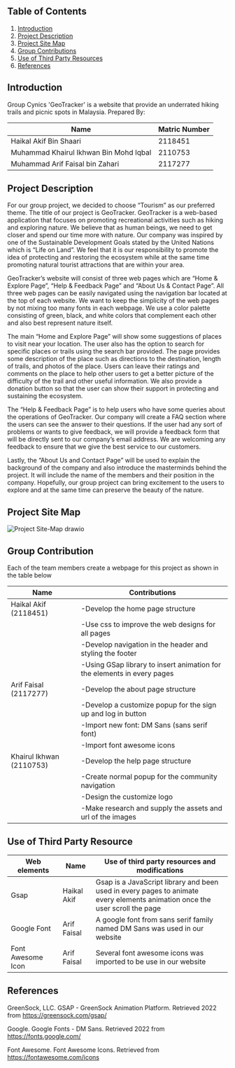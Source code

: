 ## Table of Contents

  <ol>
    <li><a href="#introduction">Introduction</a></li>
    <li><a href="#project-description">Project Description</a></li>
    <li><a href="#project-site-map">Project Site Map</a></li>
    <li><a href="#group-contribution">Group Contributions</a></li>
    <li><a href="#use-of-third-party-resource">Use of Third Party Resources</a></li>
    <li><a href="#references">References</a></li>
  </ol>

## Introduction

Group Cynics
'GeoTracker' is a website that provide an underrated hiking trails and picnic spots in Malaysia.
Prepared By:

| Name                                   | Matric Number |
|----------------------------------------|---------------|
| Haikal Akif Bin Shaari                 | 2118451       |
| Muhammad Khairul Ikhwan Bin Mohd Iqbal | 2110753       |
| Muhammad Arif Faisal bin Zahari        | 2117277       |

## Project Description
For our group project, we decided to choose “Tourism” as our preferred theme. The title of our project is GeoTracker. GeoTracker is a web-based application that focuses on promoting recreational activities such as hiking and exploring nature. We believe that as human beings, we need to get closer and spend our time more with nature. Our company was inspired by one of the Sustainable Development Goals stated by the United Nations which is “Life on Land”. We feel that it is our responsibility to promote the idea of protecting and restoring the ecosystem while at the same time promoting natural tourist attractions that are within your area.

GeoTracker’s website will consist of three web pages which are “Home & Explore Page”, “Help & Feedback Page” and “About Us & Contact Page”. All three web pages can be easily navigated using the navigation bar located at the top of each website. We want to keep the simplicity of the web pages by not mixing too many fonts in each webpage. We use a color palette consisting of green, black, and white colors that complement each other and also best represent nature itself.

The main “Home and Explore Page” will show some suggestions of places to visit near your location. The user also has the option to search for specific places or trails using the search bar provided. The page provides some description of the place such as directions to the destination, length of trails, and photos of the place. Users can leave their ratings and comments on the place to help other users to get a better picture of the difficulty of the trail and other useful information. We also provide a donation button so that the user can show their support in protecting and sustaining the ecosystem.

The “Help & Feedback Page” is to help users who have some queries about the operations of GeoTracker. Our company will create a FAQ section where the users can see the answer to their questions. If the user had any sort of problems or wants to give feedback, we will provide a feedback form that will be directly sent to our company’s email address. We are welcoming any feedback to ensure that we give the best service to our customers.

Lastly, the “About Us and Contact Page” will be used to explain the background of the company and also introduce the masterminds behind the project. It will include the name of the members and their position in the company. Hopefully, our group project can bring excitement to the users to explore and at the same time can preserve the beauty of the nature.


## Project Site Map
![Project Site-Map drawio](https://user-images.githubusercontent.com/92737557/212091614-07dc7fb0-834e-49bd-854e-e263f573a785.png)



## Group Contribution
Each of the team members create a webpage for this project as shown in the table below

| **Name**                | Contributions                                            |
|-------------------------|----------------------------------------------------------|
| Haikal Akif (2118451)   | -Develop the home page structure  | 
|                         | -Use css to improve the web designs for all pages |                         
|                         | -Develop navigation in the header and styling the footer   |
|                         | -Using GSap library to insert animation for the elements in every pages  |
| Arif Faisal (2117277)   | -Develop the about page structure |
|                         | -Develop a customize popup for the sign up and log in button    |
|                         | -Import new font: DM Sans (sans serif font)  |
|                         | -Import font awesome icons  |
| Khairul Ikhwan (2110753)| -Develop the help page structure |
|                         | -Create normal popup for the community navigation  |
|                         | -Design the customize logo
|                         | -Make research and supply the assets and url of the images   |

## Use of Third Party Resource

| Web elements  | Name               | Use of third party resources and modifications |
|---------------|--------------------|------------------------------------------------|
| Gsap          | Haikal Akif        | Gsap is a JavaScript library and been used in every pages to animate <br> every elements animation once the user scroll the page  |
| Google Font   | Arif Faisal        | A google font from sans serif family named DM Sans was used in our website |
| Font Awesome Icon | Arif Faisal | Several font awesome icons was imported to be use in our website |

## References

GreenSock, LLC. GSAP - GreenSock Animation Platform. Retrieved 2022 from https://greensock.com/gsap/

Google. Google Fonts - DM Sans. Retrieved 2022 from https://fonts.google.com/

Font Awesome. Font Awesome Icons. Retrieved from https://fontawesome.com/icons
